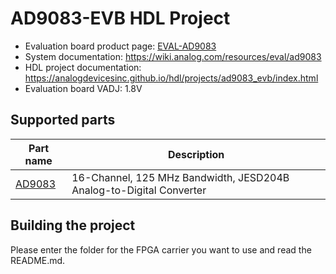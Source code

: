 # AD9083-EVB HDL Project

- Evaluation board product page: [EVAL-AD9083](https://www.analog.com/eval-ad9083)
- System documentation: https://wiki.analog.com/resources/eval/ad9083
- HDL project documentation: https://analogdevicesinc.github.io/hdl/projects/ad9083_evb/index.html
- Evaluation board VADJ: 1.8V

## Supported parts

| Part name                                  | Description                                                         |
|--------------------------------------------|---------------------------------------------------------------------|
| [AD9083](https://www.analog.com/ad9083)    | 16-Channel, 125 MHz Bandwidth, JESD204B Analog-to-Digital Converter |

## Building the project

Please enter the folder for the FPGA carrier you want to use and read the README.md.
